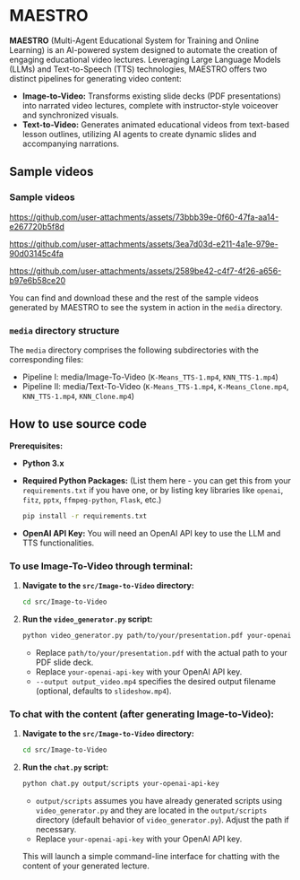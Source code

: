 # MAESTRO

**MAESTRO** (Multi-Agent Educational System for Training and Online Learning) is an AI-powered system designed to automate the creation of engaging educational video lectures.  Leveraging Large Language Models (LLMs) and Text-to-Speech (TTS) technologies, MAESTRO offers two distinct pipelines for generating video content:

*   **Image-to-Video:** Transforms existing slide decks (PDF presentations) into narrated video lectures, complete with instructor-style voiceover and synchronized visuals.
*   **Text-to-Video:** Generates animated educational videos from text-based lesson outlines, utilizing AI agents to create dynamic slides and accompanying narrations.

## Sample videos

### Sample videos

https://github.com/user-attachments/assets/73bbb39e-0f60-47fa-aa14-e267720b5f8d

https://github.com/user-attachments/assets/3ea7d03d-e211-4a1e-979e-90d03145c4fa

https://github.com/user-attachments/assets/2589be42-c4f7-4f26-a656-b97e6b58ce20

You can find and download these and the rest of the sample videos generated by MAESTRO to see the system in action in the `media` directory.

### `media` directory structure

The `media` directory comprises the following subdirectories with the corresponding files:

- Pipeline I: media/Image-To-Video (`K-Means_TTS-1.mp4`, `KNN_TTS-1.mp4`)
- Pipeline II: media/Text-To-Video (`K-Means_TTS-1.mp4`, `K-Means_Clone.mp4`, `KNN_TTS-1.mp4`, `KNN_Clone.mp4`)

## How to use source code

**Prerequisites:**

*   **Python 3.x**
*   **Required Python Packages:** (List them here - you can get this from your `requirements.txt` if you have one, or by listing key libraries like `openai`, `fitz`, `pptx`, `ffmpeg-python`, `Flask`, etc.)
    ```bash
    pip install -r requirements.txt
    ```

*   **OpenAI API Key:** You will need an OpenAI API key to use the LLM and TTS functionalities.

### To use Image-To-Video through terminal:

1.  **Navigate to the `src/Image-to-Video` directory:**
    ```bash
    cd src/Image-to-Video
    ```

2.  **Run the `video_generator.py` script:**

    ```bash
    python video_generator.py path/to/your/presentation.pdf your-openai-api-key --output output_video.mp4
    ```
    *   Replace `path/to/your/presentation.pdf` with the actual path to your PDF slide deck.
    *   Replace `your-openai-api-key` with your OpenAI API key.
    *   `--output output_video.mp4` specifies the desired output filename (optional, defaults to `slideshow.mp4`).

### To chat with the content (after generating Image-to-Video):

1.  **Navigate to the `src/Image-to-Video` directory:**
    ```bash
    cd src/Image-to-Video
    ```

2.  **Run the `chat.py` script:**

    ```bash
    python chat.py output/scripts your-openai-api-key
    ```
    *   `output/scripts` assumes you have already generated scripts using `video_generator.py` and they are located in the `output/scripts` directory (default behavior of `video_generator.py`). Adjust the path if necessary.
    *   Replace `your-openai-api-key` with your OpenAI API key.

    This will launch a simple command-line interface for chatting with the content of your generated lecture.
